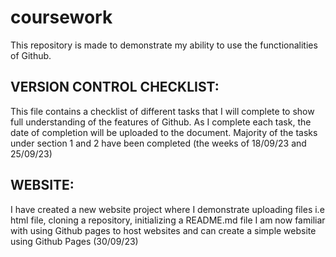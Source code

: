 # coursework
This repository is made to demonstrate my ability to use the functionalities of Github.

## VERSION CONTROL CHECKLIST:
This file contains a checklist of different tasks that I will complete to show full understanding of the features of Github. As I complete each task, the date of completion will be uploaded to the document. Majority of the tasks under section 1 and 2 have been completed (the weeks of 18/09/23 and 25/09/23)

## WEBSITE:
 I have created a new website project where I demonstrate uploading files i.e html file, cloning a repository, initializing a README.md file
 I am now familiar with using Github pages to host websites and can create a simple website using Github Pages (30/09/23)

 
